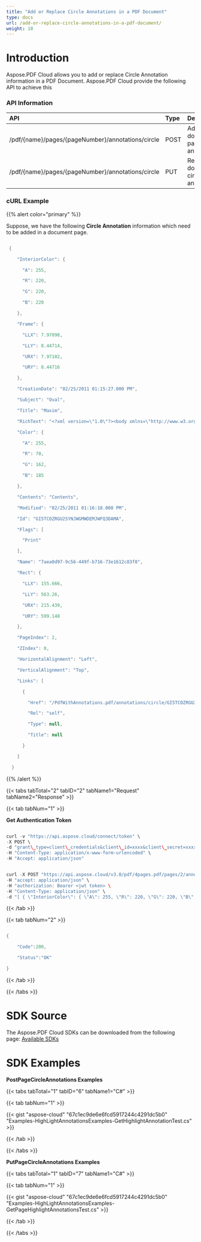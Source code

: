 ```yaml
---
title: "Add or Replace Circle Annotations in a PDF Document"
type: docs
url: /add-or-replace-circle-annotations-in-a-pdf-document/
weight: 10
---
```


# **Introduction**
Aspose.PDF Cloud allows you to add or replace Circle Annotation information in a PDF Document. Aspose.PDF Cloud provide the following API to achieve this
### **API Information**

|**API**|**Type**|**Description**|**Swagger Link**|
| :- | :- | :- | :- |
|/pdf/{name}/pages/{pageNumber}/annotations/circle|POST|Add document page circle annotations.|[PostPageCircleAnnotations](https://apireference.aspose.cloud/pdf/#/Annotations/PostPageCircleAnnotations)|
|/pdf/{name}/pages/{pageNumber}/annotations/circle|PUT|Replace document circle annotation|[PutCircleAnnotation](https://apireference.aspose.cloud/pdf/#/Annotations/PutLineAnnotation)|
### **cURL Example**
{{% alert color="primary" %}} 

Suppose, we have the following **Circle Annotation** information which need to be added in a document page.

```java

 {

    "InteriorColor": {

      "A": 255,

      "R": 220,

      "G": 220,

      "B": 220

    },

    "Frame": {

      "LLX": 7.97098,

      "LLY": 8.44714,

      "URX": 7.97102,

      "URY": 8.44716

    },

    "CreationDate": "02/25/2011 01:15:27.000 PM",

    "Subject": "Oval",

    "Title": "Maxim",

    "RichText": "<?xml version=\"1.0\"?><body xmlns=\"http://www.w3.org/1999/xhtml\" xmlns:xfa=\"http://www.xfa.org/schema/xfa-data/1.0/\" xfa:APIVersion=\"Acrobat:7.0.0\" xfa:spec=\"2.0.2\" ><p><span style=\"text-decoration:;font-size:10.0pt\">Contents</span></p></body>",

    "Color": {

      "A": 255,

      "R": 70,

      "G": 162,

      "B": 185

    },

    "Contents": "Contents",

    "Modified": "02/25/2011 01:16:18.000 PM",

    "Id": "GI5TCOZRGU2SYNJWGMWDEMJWFQ3DAMA",

    "Flags": [

      "Print"

    ],

    "Name": "7aea0d97-9c56-449f-b716-73e1612c83f8",

    "Rect": {

      "LLX": 155.666,

      "LLY": 563.26,

      "URX": 215.439,

      "URY": 599.148

    },

    "PageIndex": 2,

    "ZIndex": 0,

    "HorizontalAlignment": "Left",

    "VerticalAlignment": "Top",

    "Links": [

      {

        "Href": "/PdfWithAnnotations.pdf/annotations/circle/GI5TCOZRGU2SYNJWGMWDEMJWFQ3DAMA",

        "Rel": "self",

        "Type": null,

        "Title": null

      }

    ]

  }

```

{{% /alert %}} 

{{< tabs tabTotal="2" tabID="2" tabName1="Request" tabName2="Response" >}}

{{< tab tabNum="1" >}}

**Get Authentication Token**

```java

curl -v "https://api.aspose.cloud/connect/token" \
-X POST \
-d "grant\_type=client\_credentials&client\_id=xxxx&client\_secret=xxxx" \
-H "Content-Type: application/x-www-form-urlencoded" \
-H "Accept: application/json"

```

```java

curl -X POST "https://api.aspose.cloud/v3.0/pdf/4pages.pdf/pages/2/annotations/circle" \
-H "accept: application/json" \
-H "authorization: Bearer <jwt token> \
-H "Content-Type: application/json" \
-d "[ { \"InteriorColor\": { \"A\": 255, \"R\": 220, \"G\": 220, \"B\": 220 }, \"Frame\": { \"LLX\": 7.97098, \"LLY\": 8.44714, \"URX\": 7.97102, \"URY\": 8.44716 }, \"CreationDate\": \"02/25/2011 01:15:27.000 PM\", \"Subject\": \"Oval\", \"Title\": \"Maxim\", \"RichText\": \"<?xml version=\\\"1.0\\\"?><body xmlns=\\\"http://www.w3.org/1999/xhtml\\\" xmlns:xfa=\\\"http://www.xfa.org/schema/xfa-data/1.0/\\\" xfa:APIVersion=\\\"Acrobat:7.0.0\\\" xfa:spec=\\\"2.0.2\\\" ><p><span style=\\\"text-decoration:;font-size:10.0pt\\\">Contents</span></p></body>\", \"Color\": { \"A\": 255, \"R\": 70, \"G\": 162, \"B\": 185 }, \"Contents\": \"Contents\", \"Modified\": \"02/25/2011 01:16:18.000 PM\", \"Id\": \"GI5TCOZRGU2SYNJWGMWDEMJWFQ3DAMA\", \"Flags\": [ \"Print\" ], \"Name\": \"7aea0d97-9c56-449f-b716-73e1612c83f8\", \"Rect\": { \"LLX\": 155.666, \"LLY\": 563.26, \"URX\": 215.439, \"URY\": 599.148 }, \"PageIndex\": 2, \"ZIndex\": 0, \"HorizontalAlignment\": \"Left\", \"VerticalAlignment\": \"Top\", \"Links\": [ { \"Href\": \"/PdfWithAnnotations.pdf/annotations/circle/GI5TCOZRGU2SYNJWGMWDEMJWFQ3DAMA\", \"Rel\": \"self\", \"Type\": null, \"Title\": null } ] }]"

```

{{< /tab >}}

{{< tab tabNum="2" >}}

```java

{

	"Code":200,

   	"Status":"OK"

}

```

{{< /tab >}}

{{< /tabs >}}
# **SDK Source**
The Aspose.PDF Cloud SDKs can be downloaded from the following page: [Available SDKs](/available-sdks/)
# **SDK Examples**
**PostPageCircleAnnotations Examples**

{{< tabs tabTotal="1" tabID="6" tabName1="C#" >}}

{{< tab tabNum="1" >}}

{{< gist "aspose-cloud" "67c1ec9de6e6fcd5917244c4291dc5b0" "Examples-HighLightAnnotationsExamples-GetHighlightAnnotationTest.cs" >}}

{{< /tab >}}

{{< /tabs >}}

**PutPageCircleAnnotations Examples**

{{< tabs tabTotal="1" tabID="7" tabName1="C#" >}}

{{< tab tabNum="1" >}}

{{< gist "aspose-cloud" "67c1ec9de6e6fcd5917244c4291dc5b0" "Examples-HighLightAnnotationsExamples-GetPageHighlightAnnotationsTest.cs" >}}

{{< /tab >}}

{{< /tabs >}}




